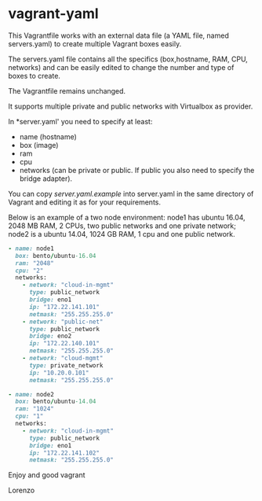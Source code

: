 # vagrant-yaml

This Vagrantfile works with an external data file (a YAML file, named servers.yaml) to create multiple Vagrant boxes easily. 

The servers.yaml file contains all the specifics (box,hostname, RAM, CPU, networks) and can be easily edited to change the number and type of boxes to create. 

The Vagrantfile remains unchanged.

It supports multiple private and public networks with Virtualbox as provider.

In *server.yaml' you need to specify at least:

 * name (hostname)
 * box (image)
 * ram
 * cpu
 * networks (can be private or public. If public you also need to specify the bridge adapter).
 
You can copy *server.yaml.example* into server.yaml in the same directory of Vagrant and editing it as for your requirements.

Below is an example of a two node environment: node1 has ubuntu 16.04, 2048 MB RAM, 2 CPUs, two public networks and one private network; node2 is a ubuntu 14.04, 1024 GB RAM, 1 cpu and one public network.

```ruby
- name: node1
  box: bento/ubuntu-16.04
  ram: "2048"
  cpu: "2"
  networks:
    - network: "cloud-in-mgmt"
      type: public_network
      bridge: eno1
      ip: "172.22.141.101"
      netmask: "255.255.255.0"
    - network: "public-net"
      type: public_network
      bridge: eno2
      ip: "172.22.140.101"
      netmask: "255.255.255.0"
    - network: "cloud-mgmt"
      type: private_network
      ip: "10.20.0.101"
      netmask: "255.255.255.0"

- name: node2
  box: bento/ubuntu-14.04
  ram: "1024"
  cpu: "1"
  networks:
    - network: "cloud-in-mgmt"
      type: public_network
      bridge: eno1
      ip: "172.22.141.102"
      netmask: "255.255.255.0"
```
 
Enjoy and good vagrant
 
Lorenzo
